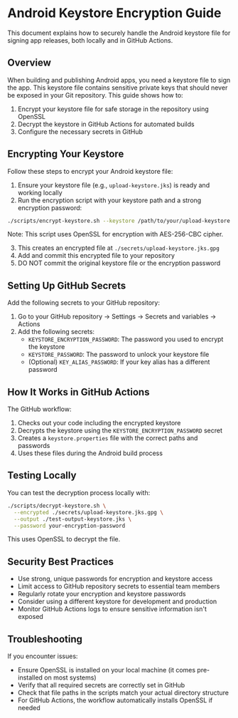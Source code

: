 # Android Keystore Encryption Guide

This document explains how to securely handle the Android keystore file for signing app releases, both locally and in GitHub Actions.

## Overview

When building and publishing Android apps, you need a keystore file to sign the app. This keystore file contains sensitive private keys that should never be exposed in your Git repository. This guide shows how to:

1. Encrypt your keystore file for safe storage in the repository using OpenSSL
2. Decrypt the keystore in GitHub Actions for automated builds
3. Configure the necessary secrets in GitHub

## Encrypting Your Keystore

Follow these steps to encrypt your Android keystore file:

1. Ensure your keystore file (e.g., `upload-keystore.jks`) is ready and working locally
2. Run the encryption script with your keystore path and a strong encryption password:

```bash
./scripts/encrypt-keystore.sh --keystore /path/to/your/upload-keystore.jks --password your-secure-password
```

Note: This script uses OpenSSL for encryption with AES-256-CBC cipher.

3. This creates an encrypted file at `./secrets/upload-keystore.jks.gpg`
4. Add and commit this encrypted file to your repository
5. DO NOT commit the original keystore file or the encryption password

## Setting Up GitHub Secrets

Add the following secrets to your GitHub repository:

1. Go to your GitHub repository → Settings → Secrets and variables → Actions
2. Add the following secrets:
   - `KEYSTORE_ENCRYPTION_PASSWORD`: The password you used to encrypt the keystore
   - `KEYSTORE_PASSWORD`: The password to unlock your keystore file
   - (Optional) `KEY_ALIAS_PASSWORD`: If your key alias has a different password

## How It Works in GitHub Actions

The GitHub workflow:

1. Checks out your code including the encrypted keystore
2. Decrypts the keystore using the `KEYSTORE_ENCRYPTION_PASSWORD` secret
3. Creates a `keystore.properties` file with the correct paths and passwords
4. Uses these files during the Android build process

## Testing Locally

You can test the decryption process locally with:

```bash
./scripts/decrypt-keystore.sh \
  --encrypted ./secrets/upload-keystore.jks.gpg \
  --output ./test-output-keystore.jks \
  --password your-encryption-password
```

This uses OpenSSL to decrypt the file.

## Security Best Practices

- Use strong, unique passwords for encryption and keystore access
- Limit access to GitHub repository secrets to essential team members
- Regularly rotate your encryption and keystore passwords
- Consider using a different keystore for development and production
- Monitor GitHub Actions logs to ensure sensitive information isn't exposed

## Troubleshooting

If you encounter issues:

- Ensure OpenSSL is installed on your local machine (it comes pre-installed on most systems)
- Verify that all required secrets are correctly set in GitHub
- Check that file paths in the scripts match your actual directory structure
- For GitHub Actions, the workflow automatically installs OpenSSL if needed